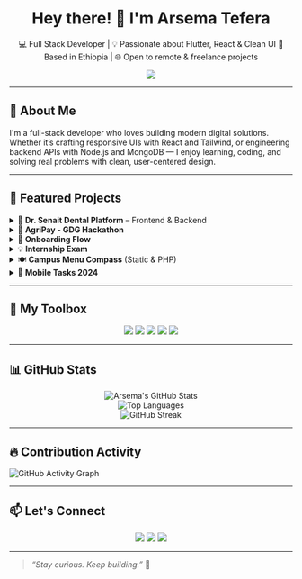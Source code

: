 <h1 align="center">Hey there! 👋 I'm Arsema Tefera</h1>

<p align="center">
  💻 Full Stack Developer | 💡 Passionate about Flutter, React & Clean UI  
  📍 Based in Ethiopia | 🌐 Open to remote & freelance projects
</p>

<p align="center">
  <img src="https://readme-typing-svg.herokuapp.com?font=Fira+Code&pause=1000&color=6BD1FF&vCenter=true&width=435&lines=I+build+web+and+mobile+apps.;I+design+clean+user+interfaces.;I+love+solving+real-world+problems." />
</p>

---

## 💫 About Me

I'm a full-stack developer who loves building modern digital solutions. Whether it’s crafting responsive UIs with React and Tailwind, or engineering backend APIs with Node.js and MongoDB — I enjoy learning, coding, and solving real problems with clean, user-centered design.

---

## 🚀 Featured Projects

<details>
  <summary>🦷 <strong>Dr. Senait Dental Platform</strong> – Frontend & Backend</summary>

  - 🛠️ React, Tailwind CSS, Node.js, Express, MongoDB  
  - 🧩 Frontend: Custom in-app routing and reusable components  
  - 🔐 Backend: Appointment & testimonial APIs  
  🔗 [Frontend Repo](https://github.com/arsema16/dr-senait-frontend) | [Backend Repo](https://github.com/arsema16/dr-senait-backend)

</details>

<details>
  <summary>🌾 <strong>AgriPay - GDG Hackathon</strong></summary>

  - 📱 Flutter app to send agricultural support letters  
  - 🧠 Dynamic user inputs and layout  
  🔗 [Repo](https://github.com/arsema16/AgriPay_Letter_flutter_GDG_Hackathon)

</details>

<details>
  <summary>📲 <strong>Onboarding Flow</strong></summary>

  - ✨ Animated onboarding screens in Flutter  
  - 🔁 Modular, reusable widget logic  
  🔗 [Repo](https://github.com/arsema16/onboarding)

</details>

<details>
  <summary>💡 <strong>Internship Exam</strong></summary>

  - 🧠 C++ data structure & algorithm practice  
  - ✅ Built to prep for technical assessments  
  🔗 [Repo](https://github.com/arsema16/Internship_exam)

</details>

<details>
  <summary>🍽️ <strong>Campus Menu Compass</strong> (Static & PHP)</summary>

  - 🌐 UI built in HTML/CSS  
  - 🖥️ PHP backend added later to make it dynamic  
  🔗 [HTML Version](https://github.com/arsema16/campus-menu-compass) | [PHP Version](https://github.com/arsema16/campus-menu-compass-IP2)

</details>

<details>
  <summary>📲 <strong>Mobile Tasks 2024</strong></summary>

  - 📱 Flutter state management & layout practice  
  - 🧩 Task-based app components  
  🔗 [Repo](https://github.com/arsema16/2024-project-phase-mobile-tasks)

</details>

---

## 🧰 My Toolbox

<p align="center">
  <img src="https://img.shields.io/badge/-React-61DAFB?style=flat&logo=react&logoColor=black" />
  <img src="https://img.shields.io/badge/-Flutter-02569B?style=flat&logo=flutter&logoColor=white" />
  <img src="https://img.shields.io/badge/-Node.js-339933?style=flat&logo=nodedotjs&logoColor=white" />
  <img src="https://img.shields.io/badge/-MongoDB-47A248?style=flat&logo=mongodb&logoColor=white" />
  <img src="https://img.shields.io/badge/-TailwindCSS-38B2AC?style=flat&logo=tailwind-css&logoColor=white" />
</p>

---

## 📊 GitHub Stats

<div align="center">

![Arsema's GitHub Stats](https://github-readme-stats.vercel.app/api?username=arsema16&show_icons=true&theme=tokyonight&hide_border=true)  
![Top Languages](https://github-readme-stats.vercel.app/api/top-langs/?username=arsema16&layout=compact&theme=tokyonight&hide_border=true)  
![GitHub Streak](https://streak-stats.demolab.com/?user=arsema16&theme=tokyonight&hide_border=true)

</div>

---

## 🔥 Contribution Activity

![GitHub Activity Graph](https://github-readme-activity-graph.vercel.app/graph?username=arsema16&theme=dracula)

---

## 📫 Let's Connect

<p align="center">
  <a href="mailto:arsematefera87@gmail.com"><img src="https://img.shields.io/badge/-Email-D14836?style=flat&logo=gmail&logoColor=white"/></a>
  <a href="[https://linkedin.com/in/yourprofile](https://www.linkedin.com/in/arsema-tefera-a0257b325?utm_source=share&utm_campaign=share_via&utm_content=profile&utm_medium=android_app)"><img src="https://img.shields.io/badge/-LinkedIn-blue?style=flat&logo=Linkedin&logoColor=white"/></a>
  <a href="https://github.com/arsema16"><img src="https://img.shields.io/badge/-GitHub-181717?style=flat&logo=github&logoColor=white"/></a>
</p>

---

> *“Stay curious. Keep building.”* 🚀


